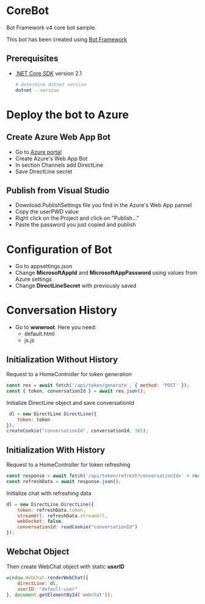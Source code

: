 # CoreBot
Bot Framework v4 core bot sample.

This bot has been created using [Bot Framework][1]

## Prerequisites
- [.NET Core SDK][4] version 2.1
	```bash
	# determine dotnet version
	dotnet --version
	```

# Deploy the bot to Azure
## Create Azure Web App Bot
- Go to [Azure portal][10]
- Create Azure's Web App Bot
- In section Channels add DirectLine
- Save DirectLine secret
## Publish from Visual Studio
- Download.PublishSettings file you find in the Azure's Web App pannel
- Copy the userPWD value
- Right click on the Project and click on "Publish..."
- Paste the password you just copied and publish

# Configuration of Bot
- Go to appsettings.json
- Change **MicrosoftAppId** and **MicrosoftAppPassword** using values from Azure settings
- Change **DirectLineSecret** with previously saved

# Conversation History 
- Go to **wwwroot**. Here you need:
  - default.html
  - js.js
## Initialization Without History
Request to a HomeController for token generation
```javascript
const res = await fetch('/api/token/generate', { method: 'POST' });
const { token, conversationId } = await res.json();
```
Initialize DirectLine object and save conversationId
```javascript
 dl = new DirectLine.DirectLine({ 
	token: token
});
createCookie("conversationId", conversationId, 365);
```
## Initialization With History
Request to a HomeController for token refreshing
```javascript
const response = await fetch('/api/token/refresh?conversationId=' + readCookie("conversationId"), { method: 'GET' });
const refreshData = await response.json();
```
Initialize chat with refreshing data
```javascript
dl = new DirectLine.DirectLine({
    token: refreshData.token,
    streamUrl: refreshData.streamUrl,
    webSocket: false,
    conversationId: readCookie("conversationId")
});
```
## Webchat Object
Then create WebChat object with static **userID**
```javascript
window.WebChat.renderWebChat({
	directLine: dl,
	userID: "default-user"
}, document.getElementById('webchat'));
```
[1]: https://dev.botframework.com
[4]: https://dotnet.microsoft.com/download
[10]: https://portal.azure.com
